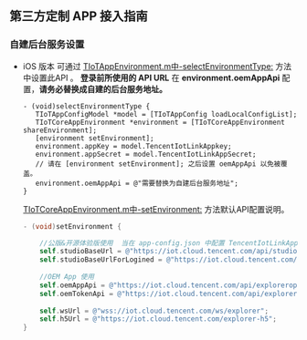 ## 第三方定制 APP 接入指南

###  自建后台服务设置
* iOS 版本 可通过 [TIoTAppEnvironment.m中-selectEnvironmentType:](https://github.com/tencentyun/iot-link-ios/blob/master/Source/LinkApp/Classes/AppConfig/APPContext/TIoTAppEnvironment.m) 方法中设置此API 。
   **登录前所使用的 API URL** 在 **environment.oemAppApi** 配置，**请务必替换成自建的后台服务地址。**   
   
     ```
     - (void)selectEnvironmentType {
        TIoTAppConfigModel *model = [TIoTAppConfig loadLocalConfigList];
        TIoTCoreAppEnvironment *environment = [TIoTCoreAppEnvironment shareEnvironment];
        [environment setEnvironment];
        environment.appKey = model.TencentIotLinkAppkey;
        environment.appSecret = model.TencentIotLinkAppSecret;
        // 请在 [environment setEnvironment]; 之后设置 oemAppApi 以免被覆盖。
        environment.oemAppApi = @"需要替换为自建后台服务地址";
     }
     ```
     [TIoTCoreAppEnvironment.m中-setEnvironment:](https://github.com/tencentyun/iot-link-ios/blob/master/Source/LinkSDK/Core/QCFoundation/TIoTCoreAppEnvironment.m) 方法默认API配置说明。   
     
     ```Objective-C
     - (void)setEnvironment {

         //公版&开源体验版使用  当在 app-config.json 中配置 TencentIotLinkAppkey TencentIotLinkAppSecret 后，将自动切换为 OEM 版本。
         self.studioBaseUrl = @"https://iot.cloud.tencent.com/api/studioapp";
         self.studioBaseUrlForLogined = @"https://iot.cloud.tencent.com/api/studioapp/tokenapi";
         
         //OEM App 使用
         self.oemAppApi = @"https://iot.cloud.tencent.com/api/exploreropen/appapi"; // 需要在 TIoTAppEnvironment.m 的 -selectEnvironmentType: 中替换为自建后台服务地址。
         self.oemTokenApi = @"https://iot.cloud.tencent.com/api/exploreropen/tokenapi";  // 可安全在设备端调用。
         
         self.wsUrl = @"wss://iot.cloud.tencent.com/ws/explorer";        
         self.h5Url = @"https://iot.cloud.tencent.com/explorer-h5";
     }
     ```